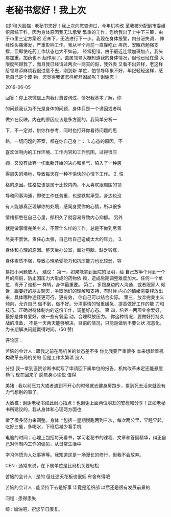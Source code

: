 # 老秘书您好！我上次

(提问)大脸猫 : 老秘书您好！我上次向您咨询过，今年机构改 革我被分配到市委组织部综干科，因为身体原因我无法承受 繁重的工作，您给我出了上中下三策，由于市里三定方案迟 迟未下，无法进行下一步。我现在身体报警，内分泌失调， 神经性头痛爆发，严重影响工作。我从半个月前一直靠吃止 疼药、安眠药勉强支撑，但即使吃药工作状态也大不如前， 经常犯错。由于最近连续加班加点，我头疼加重，加药也不 起作用了。直属领导大概知道我的身体情况，但他已经在最 大限度照顾我了，而且我已经请过两次一两天的假，我外表 又看不出异样，老这样给领导添麻烦我很过意不去，刚到新 单位，怕领导印象不好，年纪轻轻这样，感觉自己是个废 物，您觉得我该怎样解开困局呢？谢谢您！

2019-06-05

回答：你上次微信上向我付费咨询过，情况我基本了解，你

的问题我认为不光是身体的问题，身体只是一个诱因或者叫

做外在反映。内在的原因应该是多方面的，我简单分析一

下，不一定对，供你作参考，同时也打开你看待问题的思

路，一切问题的答案，都在你自己身上： 1\. 心态的原因。不

喜欢体制内的工作环境、工作内容和工作氛围，过得很压

抑，又没有放弃一切重新开始的决心和勇气，陷入了一种患

得患失的境地，导致每天在一种不愉快的心情下工作。 2\. 性

格的原因。性格应该是属于比较内向，不太喜欢跟周围的领

导和同事沟通，即使工作任务重，也是默默承受。身边也没

有人能够真正理解你的处境，感同身受你的心情，所以很多

情绪都憋在自己心里，郁积久了就容易导致内心抑郁。 另外

就是做事情完美主义，不管什么样的工作，总是不做到尽善

尽美不罢休，责任心太强，自己给自己造成太大的压力。 3.

身体和心理的原因。整天坐办公室，面对电脑，缺乏锻炼，

身体素质不强，导致心理承受能力和抗压能力也比较弱，容

易把小问题放大， 建议： 第一，如果能拿到医院的证明，给 自己放半个月到一个月的病假，防止因压力大形成的药物依 赖，造成后期调整难度加大。任何一个单位，离开了谁都一 样转，身体最重要。 第二，多跟身边的人沟通，或者跟家人 倾诉，跟要好的朋友聊天，争取他们的理解和支持，有时候 内心的情绪需要释放出来，具体哪种途径更可行、更有效， 你自己可以结合实际。 第三，放弃完美主义倾向，允许自己 做不到，做不好。分清事情的轻重缓急，提高做好工作的能 力和技巧。正确对待体制内的这份工作，调整好心态。 第 四，培养一两项业余爱好，最好是体育爱好，做一些有氧运 动，合理释放压力。 你这种情况，要做好打持久战的准备， 不是一天两天能够解决，目前的情况，只能是做到不要让状 况恶化，为长期解决问题赢得时间。(50 赞)

评论区：

苦恼的会计人 : 跟我之前在局机关的状态差不多 你比我要严重很多 本来想趁着机构改革去局机关的 但是工作太繁琐 没人

分担 我一拿到医院诊断书就写了申请回下属单位的报告，机构改革未定还能悬崖勒马 现在回来了 感觉身心愉悦 值得

美猪 : 我以前压力大或者遇到不开心的时候就去健身房跑步，累到死去活来就没有力气想别的事了。

大脸猫 : 谢谢老秘书如此耐心指点！也谢谢上面两位朋友的安慰和分享！正如老秘书所建议的，我从身体和心理两方面也

做了很多努力来调整。身体上包括一星期慢跑两到三次，每次两公里，早睡早起，吃好三餐，多喝水，下班后减少看手机

电脑的时间；心理上包括每天看书，学习老秘书的课程、文章和答疑精华，纠正自己对体制内工作的偏见，从日常生活中

学习体悟为人处事等等。我知道这是一场漫长的修行，但我不会放弃。

CEN : 通常来说，在下属单位是比局机关要轻松

苦恼的会计人 : 是的 但仕途天花板也很低 有舍有得吧

苦恼的会计人 : 能坚持下去是好事 毕竟是组织部 以后还是很有发展前景的

问程 : 患得患失

绮 : 加油吧，祝您早日康复。